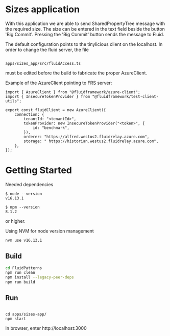 
# Sizes application

With this application we are able to send SharedPropertyTree message with the required size.
The size can be entered in the text field beside the button 'Big Commit'.
Pressing the 'Big Commit' button sends the message to Fluid.

The default configuration points to the tinylicious client on the localhost. In order to change
the fluid server, the file

``` 

apps/sizes_app/src/fluidAccess.ts
```
must be edited before the build to fabricate the proper AzureClient.

Example of the AzureClient pointing to FRS server:

```
import { AzureClient } from "@fluidframework/azure-client";
import { InsecureTokenProvider } from "@fluidframework/test-client-utils";

export const fluidClient = new AzureClient({
    connection: {
        tenantId: "<tenantId>",
        tokenProvider: new InsecureTokenProvider("<token>", {
            id: "benchmark",
        }),
        orderer: "https://alfred.westus2.fluidrelay.azure.com",
        storage: " https://historian.westus2.fluidrelay.azure.com",
    },
});
```

# Getting Started

Needed dependencies

```
$ node --version
v16.13.1

$ npm --version
8.1.2
```
or higher.

Using NVM for node version management

```sh
nvm use v16.13.1
```
## Build

```sh
cd FluidPatterns
npm run clean
npm install --legacy-peer-deps
npm run build
```
## Run

```

cd apps/sizes-app/
npm start
```
In browser, enter http://localhost:3000


